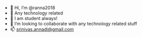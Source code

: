 - 👋 Hi, I’m @ranna2018
- 👀 Any technology related
- 🌱 I am student always!
- 💞️ I’m looking to collaborate with any technology related stuff
- 📫 srinivas.annadi@gmail.com

<!---
ranna2018/ranna2018 is a ✨ special ✨ repository because its `README.md` (this file) appears on your GitHub profile.
You can click the Preview link to take a look at your changes.
--->
